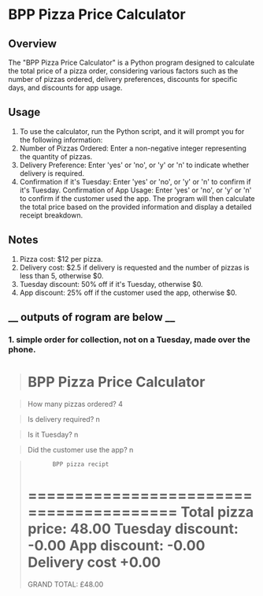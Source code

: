 # __BPP Pizza Price Calculator__



## __Overview__

The "BPP Pizza Price Calculator" is a Python program designed to calculate the total price of a pizza order, considering various factors such as the number of pizzas ordered, delivery preferences, discounts for specific days, and discounts for app usage.


## __Usage__
1. To use the calculator, run the Python script, and it will prompt you for the following information:
2. Number of Pizzas Ordered: Enter a non-negative integer representing the quantity of pizzas.
3. Delivery Preference: Enter 'yes' or 'no', or 'y' or 'n' to indicate whether delivery is required.
4. Confirmation if it's Tuesday: Enter 'yes' or 'no', or 'y' or 'n' to confirm if it's Tuesday.
Confirmation of App Usage: Enter 'yes' or 'no', or 'y' or 'n' to confirm if the customer used the app.
The program will then calculate the total price based on the provided information and display a detailed receipt breakdown.

## __Notes__
1. Pizza cost: $12 per pizza.
2. Delivery cost: $2.5 if delivery is requested and the number of pizzas is less than 5, otherwise $0.
3. Tuesday discount: 50% off if it's Tuesday, otherwise $0.
4. App discount: 25% off if the customer used the app, otherwise $0.

## __ outputs of rogram are below __

### 1.  simple order for collection, not on a Tuesday, made over the phone.

> BPP Pizza Price Calculator
> =========================

>  How many pizzas ordered? 4

> Is delivery required? n

> Is it Tuesday? n

> Did the customer use the app? n



>            BPP pizza recipt
> ========================================
> Total pizza price:        48.00
> Tuesday discount:         -0.00
> App discount:             -0.00
> Delivery cost             +0.00
> ========================================
> GRAND TOTAL:             £48.00


